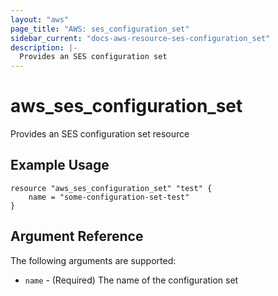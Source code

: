 ```yaml
---
layout: "aws"
page_title: "AWS: ses_configuration_set"
sidebar_current: "docs-aws-resource-ses-configuration_set"
description: |-
  Provides an SES configuration set
---
```


# aws\_ses\_configuration_set

Provides an SES configuration set resource

## Example Usage

```
resource "aws_ses_configuration_set" "test" {
    name = "some-configuration-set-test"
}
```

## Argument Reference

The following arguments are supported:

* `name` - (Required) The name of the configuration set
